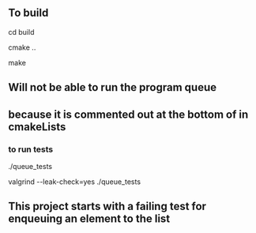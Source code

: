 
## To build

cd build

cmake ..

make 

## Will not be able to run the program queue
## because it is commented out at the bottom of in cmakeLists

### to run tests
./queue_tests

valgrind --leak-check=yes ./queue_tests

## This project starts with a failing test for enqueuing an element to the list
